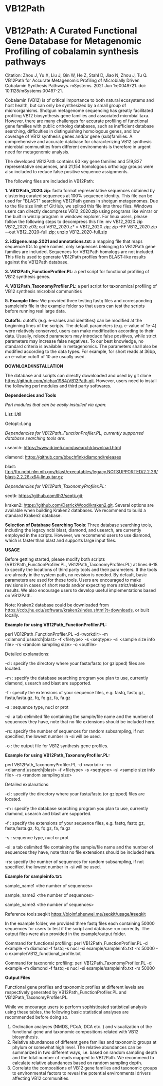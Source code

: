 # VB12Path
# VB12Path: A Curated Functional Gene Database for Metagenomic Profiling of cobalamin synthesis pathways
Citation: Zhou J, Yu X, Liu J, Qin W, He Z, Stahl D, Jiao N, Zhou J, Tu Q. VB12Path for Accurate Metagenomic Profiling of Microbially Driven Cobalamin Synthesis Pathways. mSystems. 2021 Jun 1:e0049721. doi: 10.1128/mSystems.00497-21.

Cobalamin (VB12) is of critical importance to both natural ecosystems and host health, but can only be synthesized by a small group of microorganisms. Shotgun metagenome sequencing has greatly facilitated profiling VB12 biosynthesis gene families and associated microbial taxa. However, there are many challenges for accurate profiling of functional gene families with public ortholog databases, such as inefficient database searching, difficulties in distinguishing homologous genes, and low coverage of VB12 synthesis genes and/or gene (sub)families. A comprehensive and accurate database for characterizing VB12 synthesis microbial communities from different environments is therefore in urgent need for metagenomic analysis. 

The developed VB12Path contains 60 key gene families and 519,827 representative sequences, and 21,154 homologous orthology groups were also included to reduce false positive sequence assignments.

The following files are included in VB12Path:

<b>1. VB12Path_2020.zip</b>: fasta format representative sequences obtained by clustering curated sequences at 100% sequence identity. This file can be used for "BLAST" searching VB12Path genes in shotgun metagenomes. Due to the file size limit of GitHub, we splited this file into three files. Windows users can directly decompress VB12_2020.zip using programs like winrar or the built in winzip program in windows explorer. For linux users, please follow the following steps to decompress this file: mv VB12_2020.zip VB12_2020.z03; cat VB12_2020.z* > VB12_2020.zip; zip -FF VB12_2020.zip --out VB12_2020-full.zip; unzip VB12_2020-full.zip

<b>2. id2gene.map.2021 and annotations.txt</b>: a mapping file that maps sequence IDs to gene names, only sequences belonging to VB12Path gene families are included. Sequences for VB12Path homologs are not included. This file is used to generate VB12Path profiles from BLAST-like results against the VB12Path database. 

<b>3. VB12Path_FunctionProfiler.PL</b>: a perl script for functional profiling of VB12 synthesis genes.

<b>4. VB12Path_TaxonomyProfiler.PL</b>: a perl script for taxonomical profiling of VB12 synthesis microbial communities

<b>5. Example files</b>: We provided three testing fastq files and corresponding sampleinfo file in the example folder so that users can test the scripts before running real large data.

<b>Cutoffs</b>: cutoffs (e.g. e-values and identities) can be modified at the beginning lines of the scripts. The default parameters (e.g. e-value of 1e-4) were relatively conserved, users can make modification according to their data. Usually, relaxed parameters may introduce false positives, while strict parameters may increase false negatives. To our best knowledge, no standard criteria is available in metagenomics. The parameters shall also be modified according to the data types. For example, for short reads at 36bp, an e-value cutoff of 10 are usually used. 

<b>DOWNLOAD/INSTALLATION</b>

The database and scripts can directly downloaded and used by git clone https://github.com/qichao1984/VB12Path.git. However, users need to install the following perl modules and third party softwares. 

<p><b>Dependencies and Tools</b></p>
<i>Perl modules that can be easily installed via cpan:</i>

List::Util

Getopt::Long

<i>Dependencies for VB12Path_FunctionProfiler.PL, currently supported database searching tools are:</i>

usearch: https://www.drive5.com/usearch/download.html

diamond: https://github.com/bbuchfink/diamond/releases

blast: ftp://ftp.ncbi.nlm.nih.gov/blast/executables/legacy.NOTSUPPORTED/2.2.26/blast-2.2.26-x64-linux.tar.gz

<i>Dependencies for VB12Path_TaxonomyProfiler.PL:</i>

seqtk: https://github.com/lh3/seqtk.git;

kraken2: https://github.com/DerrickWood/kraken2.git. Several options are available when building Kraken2 databases. We recommend to build a standard Kraken2 database. 

<b>Selection of Database Searching Tools</b>:
Three database searching tools, including the legacy ncbi blast, diamond, and usearch, are currently employed in the scripts. However, we recommend users to use diamond, which is faster than blast and supports large input files. 

<b>USAGE</b>

Before getting started, please modify both scripts (VB12Path_FunctionProfiler.PL, VB12Path_TaxonomyProfiler.PL) at lines 6-18 to specify the locations of third party tools and their parameters. If the tools are already in the system path, no revision is needed. By default, basic parameters are used for these tools. Users are encouraged to make revisions in cases of short reads and/or expecting more strict/relaxed results. We also encourage users to develop useful implementations based on VB12Path.

Note: Kraken2 database could be downloaded from https://ccb.jhu.edu/software/kraken2/index.shtml?t=downloads, or built locally. 

<b>Example for using VB12Path_FunctionProfiler.PL:</b>

perl VB12Path_FunctionProfiler.PL -d \<workdir\> -m \<diamond|usearch|blast\> -f \<filetype\> -s \<seqtype\> -si \<sample size info file\> -rs \<random sampling size\> -o \<outfile\>
  
Detailed explanations: 

-d : specify the directory where your fasta/fastq (or gzipped) files are located. 

-m : specify the database searching program you plan to use, currently diamond, usearch and blast are supported. 

-f : specify the extensions of your sequence files, e.g. fastq, fastq.gz, fasta,fasta.gz, fq, fq.gz, fa, fa.gz

-s : sequence type, nucl or prot

-si: a tab delimited file containing the sample/file name and the number of sequences they have, note that no file extensions should be included here.

-rs: specify the number of sequences for random subsampling, if not specified, the lowest number in -si will be used.

-o : the output file for VB12 synthesis gene profiles.   


<b>Example for using VB12Path_TaxonomyProfiler.PL:</b>

perl VB12Path_TaxonomyProfiler.PL -d \<workdir\> -m \<diamond|usearch|blast\> -f \<filetype\> -s \<seqtype\> -si \<sample size info file\> -rs \<random sampling size\> 
  
Detailed explanations: 

-d : specify the directory where your fasta/fastq (or gzipped) files are located. 

-m : specify the database searching program you plan to use, currently diamond, usearch and blast are supported. 

-f : specify the extensions of your sequence files, e.g. fastq, fastq.gz, fasta,fasta.gz, fq, fq.gz, fa, fa.gz

-s : sequence type, nucl or prot

-si: a tab delimited file containing the sample/file name and the number of sequences they have, note that no file extensions should be included here.

-rs: specify the number of sequences for random subsampling, if not specified, the lowest number in -si will be used.

<b>Example for sampleinfo.txt:</b>

sample_name1	\<the number of sequences\>

sample_name2	\<the number of sequences\>

sample_name3	\<the number of sequences\>

Reference tools:seqkit https://bioinf.shenwei.me/seqkit/usage/#seqkit

In the example folder, we provided three fastq files each containing 50000 sequences for users to test if the script and database run correctly. The output files were also provided in the example/output folder. 

Command for functional profiling: perl VB12Path_FunctionProfiler.PL -d example -m diamond -f fastq -s nucl -si example/sampleinfo.txt -rs 50000 -o example/VB12_functional_profile.txt

Command for taxonomic profiling: perl VB12Path_TaxonomyProfiler.PL -d example -m diamond -f fastq -s nucl -si example/sampleinfo.txt -rs 50000


<b>Output Files</b>

Functional gene profiles and taxonomic profiles at different levels are respectively generated by VB12Path_FunctionProfiler.PL and VB12Path_TaxonomyProfiler.PL. 

While we encourage users to perform sophisticated statistical analysis using these tables, the following basic statistical analyses are recommended before doing so. 

1. Ordination analyses (NMDS, PCoA, DCA etc. ) and visualization of the functional gene and taxonomic compositions related with VB12 biosynthesis.
2. Relative abundances of different gene families and taxonomic groups at phylum or somewhat high level. The relative abundances can be summarized in two different ways, i.e. based on random sampling depth and the total number of reads mapped to VB12Path. We recommend to calculate relative abundances based on random sampling depth. 
3. Correlate the compositions of VB12 gene families and taxonomic groups to environmental factors to reveal the potential environmental drivers affecting VB12 communities.
